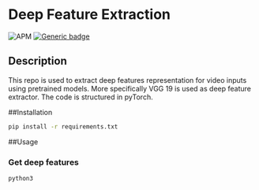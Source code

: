 # Deep Feature Extraction 

![APM](https://img.shields.io/apm/l/vim-mode?style=plastic)
[![Generic badge](https://img.shields.io/badge/python-3.8-green.svg?style=plastic)](https://shields.io/)

[comment]: <> (![GitHub issues]&#40;https://img.shields.io/github/issues/theopsall/deep_video_extraction?style=plastic&#41;)
## Description
This repo is used to extract deep features representation for video inputs using pretrained models. More specifically 
VGG 19 is used as deep feature extractor. 
The code is structured in pyTorch.

##Installation
```bash
pip install -r requirements.txt
```

##Usage
### Get deep features
```bash
python3 
```